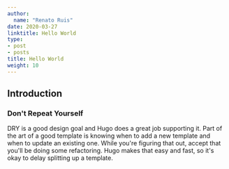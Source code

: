 ```yaml
---
author:
  name: "Renato Ruis"
date: 2020-03-27
linktitle: Hello World
type:
- post
- posts
title: Hello World
weight: 10
---
```



## Introduction


### Don't Repeat Yourself

DRY is a good design goal and Hugo does a great job supporting it. Part of the art of a good template is knowing when to add a new template and when to update an existing one. While you're figuring that out, accept that you'll be doing some refactoring. Hugo makes that easy and fast, so it's okay to delay splitting up a template.
